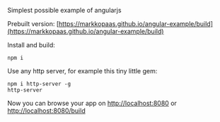 Simplest possible example of angularjs

Prebuilt version: [https://markkopaas.github.io/angular-example/build](https://markkopaas.github.io/angular-example/build)

Install and build:

	npm i

Use any http server, for example this tiny little gem:

	npm i http-server -g
	http-server

Now you can browse your app on [http://localhost:8080](http://localhost:8080) or [http://localhost:8080/build](http://localhost:8080/build)
